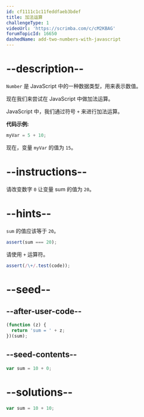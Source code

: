```yaml
---
id: cf1111c1c11feddfaeb3bdef
title: 加法运算
challengeType: 1
videoUrl: 'https://scrimba.com/c/cM2KBAG'
forumTopicId: 16650
dashedName: add-two-numbers-with-javascript
---
```


# --description--

`Number` 是 JavaScript 中的一种数据类型，用来表示数值。

现在我们来尝试在 JavaScript 中做加法运算。

JavaScript 中，我们通过符号 `+` 来进行加法运算。

**代码示例:**

```js
myVar = 5 + 10;
```

现在，变量 `myVar` 的值为 `15`。

# --instructions--

请改变数字 `0` 让变量 sum 的值为 `20`。

# --hints--

`sum` 的值应该等于 `20`。

```js
assert(sum === 20);
```

请使用 `+` 运算符。

```js
assert(/\+/.test(code));
```

# --seed--

## --after-user-code--

```js
(function (z) {
  return 'sum = ' + z;
})(sum);
```

## --seed-contents--

```js
var sum = 10 + 0;
```

# --solutions--

```js
var sum = 10 + 10;
```
